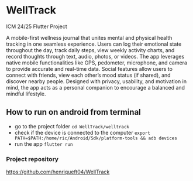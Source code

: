 # WellTrack
ICM 24/25 Flutter Project

A mobile-first wellness journal that unites mental and physical health tracking in one seamless experience. Users can log their emotional state throughout the day, track daily steps, view weekly activity charts, and record thoughts through text, audio, photos, or videos. The app leverages native mobile functionalities like GPS, pedometer, microphone, and camera to provide accurate and real-time data. Social features allow users to connect with friends, view each other’s mood status (if shared), and discover nearby people. Designed with privacy, usability, and motivation in mind, the app acts as a personal companion to encourage a balanced and mindful lifestyle.

## How to run on android from terminal

- go to the project folder
```cd WellTrack/welltrack```
- check if the device is connected to the computer
```export PATH=$PATH:/home/ric/Android/Sdk/platform-tools && adb devices```
- run the app
```flutter run```

### Project repository
https://github.com/henriqueft04/WellTrack


